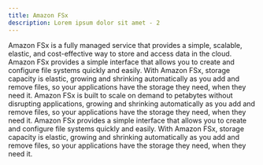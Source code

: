 ```yaml
---
title: Amazon FSx
description: Lorem ipsum dolor sit amet - 2
---
```


Amazon FSx is a fully managed service that provides a simple, scalable, elastic, and cost-effective way to store and access data in the cloud. Amazon FSx provides a simple interface that allows you to create and configure file systems quickly and easily. With Amazon FSx, storage capacity is elastic, growing and shrinking automatically as you add and remove files, so your applications have the storage they need, when they need it. Amazon FSx is built to scale on demand to petabytes without disrupting applications, growing and shrinking automatically as you add and remove files, so your applications have the storage they need, when they need it. Amazon FSx provides a simple interface that allows you to create and configure file systems quickly and easily. With Amazon FSx, storage capacity is elastic, growing and shrinking automatically as you add and remove files, so your applications have the storage they need, when they need it.
